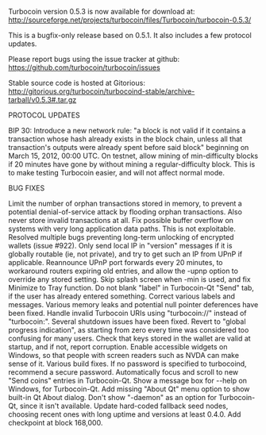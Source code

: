 Turbocoin version 0.5.3 is now available for download at:
http://sourceforge.net/projects/turbocoin/files/Turbocoin/turbocoin-0.5.3/

This is a bugfix-only release based on 0.5.1.
It also includes a few protocol updates.

Please report bugs using the issue tracker at github:
https://github.com/turbocoin/turbocoin/issues

Stable source code is hosted at Gitorious:
http://gitorious.org/turbocoin/turbocoind-stable/archive-tarball/v0.5.3#.tar.gz

PROTOCOL UPDATES

BIP 30: Introduce a new network rule: "a block is not valid if it contains a transaction whose hash already exists in the block chain, unless all that transaction's outputs were already spent before said block" beginning on March 15, 2012, 00:00 UTC.
On testnet, allow mining of min-difficulty blocks if 20 minutes have gone by without mining a regular-difficulty block. This is to make testing Turbocoin easier, and will not affect normal mode.

BUG FIXES

Limit the number of orphan transactions stored in memory, to prevent a potential denial-of-service attack by flooding orphan transactions. Also never store invalid transactions at all.
Fix possible buffer overflow on systems with very long application data paths. This is not exploitable.
Resolved multiple bugs preventing long-term unlocking of encrypted wallets
(issue #922).
Only send local IP in "version" messages if it is globally routable (ie, not private), and try to get such an IP from UPnP if applicable.
Reannounce UPnP port forwards every 20 minutes, to workaround routers expiring old entries, and allow the -upnp option to override any stored setting.
Skip splash screen when -min is used, and fix Minimize to Tray function.
Do not blank "label" in Turbocoin-Qt "Send" tab, if the user has already entered something.
Correct various labels and messages.
Various memory leaks and potential null pointer deferences have been fixed.
Handle invalid Turbocoin URIs using "turbocoin://" instead of "turbocoin:".
Several shutdown issues have been fixed.
Revert to "global progress indication", as starting from zero every time was considered too confusing for many users.
Check that keys stored in the wallet are valid at startup, and if not, report corruption.
Enable accessible widgets on Windows, so that people with screen readers such as NVDA can make sense of it.
Various build fixes.
If no password is specified to turbocoind, recommend a secure password.
Automatically focus and scroll to new "Send coins" entries in Turbocoin-Qt.
Show a message box for --help on Windows, for Turbocoin-Qt.
Add missing "About Qt" menu option to show built-in Qt About dialog.
Don't show "-daemon" as an option for Turbocoin-Qt, since it isn't available.
Update hard-coded fallback seed nodes, choosing recent ones with long uptime and versions at least 0.4.0.
Add checkpoint at block 168,000.
